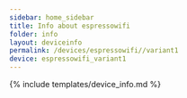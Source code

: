 ```yaml
---
sidebar: home_sidebar
title: Info about espressowifi
folder: info
layout: deviceinfo
permalink: /devices/espressowifi//variant1
device: espressowifi_variant1
---
```

{% include templates/device_info.md %}

